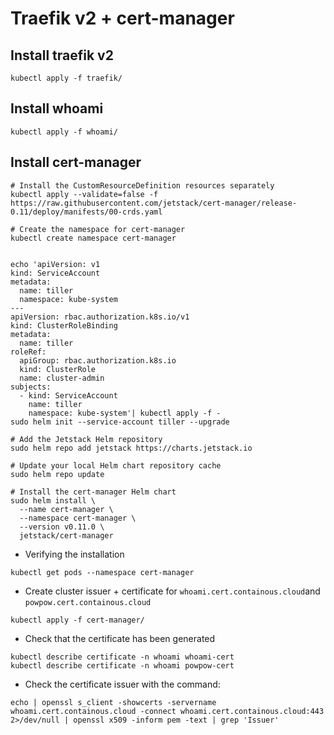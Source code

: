 # Traefik v2 + cert-manager

## Install traefik v2

```
kubectl apply -f traefik/
```

## Install whoami

```
kubectl apply -f whoami/
```

## Install cert-manager

```
# Install the CustomResourceDefinition resources separately
kubectl apply --validate=false -f https://raw.githubusercontent.com/jetstack/cert-manager/release-0.11/deploy/manifests/00-crds.yaml

# Create the namespace for cert-manager
kubectl create namespace cert-manager


echo 'apiVersion: v1
kind: ServiceAccount
metadata:
  name: tiller
  namespace: kube-system
---
apiVersion: rbac.authorization.k8s.io/v1
kind: ClusterRoleBinding
metadata:
  name: tiller
roleRef:
  apiGroup: rbac.authorization.k8s.io
  kind: ClusterRole
  name: cluster-admin
subjects:
  - kind: ServiceAccount
    name: tiller
    namespace: kube-system'| kubectl apply -f -
sudo helm init --service-account tiller --upgrade

# Add the Jetstack Helm repository
sudo helm repo add jetstack https://charts.jetstack.io

# Update your local Helm chart repository cache
sudo helm repo update

# Install the cert-manager Helm chart
sudo helm install \
  --name cert-manager \
  --namespace cert-manager \
  --version v0.11.0 \
  jetstack/cert-manager
```

- Verifying the installation

```
kubectl get pods --namespace cert-manager
```

- Create cluster issuer + certificate for `whoami.cert.containous.cloud`and `powpow.cert.containous.cloud`

```
kubectl apply -f cert-manager/
```

- Check that the certificate has been generated

```
kubectl describe certificate -n whoami whoami-cert
kubectl describe certificate -n whoami powpow-cert
```

- Check the certificate issuer with the command:

```
echo | openssl s_client -showcerts -servername whoami.cert.containous.cloud -connect whoami.cert.containous.cloud:443 2>/dev/null | openssl x509 -inform pem -text | grep 'Issuer'
```

